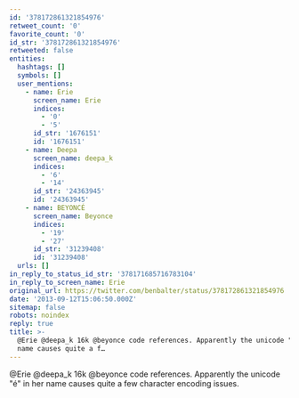 ```yaml
---
id: '378172861321854976'
retweet_count: '0'
favorite_count: '0'
id_str: '378172861321854976'
retweeted: false
entities:
  hashtags: []
  symbols: []
  user_mentions:
    - name: Erie
      screen_name: Erie
      indices:
        - '0'
        - '5'
      id_str: '1676151'
      id: '1676151'
    - name: Deepa
      screen_name: deepa_k
      indices:
        - '6'
        - '14'
      id_str: '24363945'
      id: '24363945'
    - name: BEYONCÉ
      screen_name: Beyonce
      indices:
        - '19'
        - '27'
      id_str: '31239408'
      id: '31239408'
  urls: []
in_reply_to_status_id_str: '378171685716783104'
in_reply_to_screen_name: Erie
original_url: https://twitter.com/benbalter/status/378172861321854976
date: '2013-09-12T15:06:50.000Z'
sitemap: false
robots: noindex
reply: true
title: >-
  @Erie @deepa_k 16k @beyonce code references. Apparently the unicode "é" in her
  name causes quite a f…
---
```


@Erie @deepa_k 16k @beyonce code references. Apparently the unicode "é" in her name causes quite a few character encoding issues.